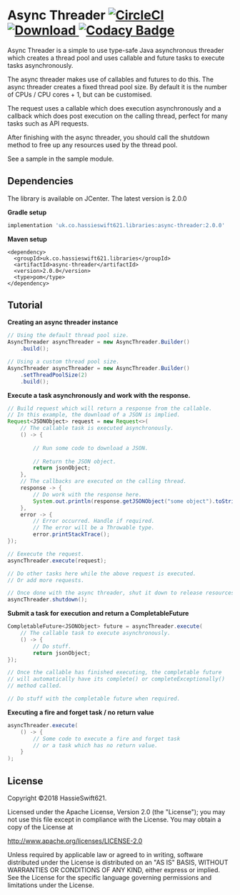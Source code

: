 Async Threader [![CircleCI](https://circleci.com/gh/hassieswift621/async-threader.svg?style=svg)](https://circleci.com/gh/hassieswift621/async-threader) [ ![Download](https://api.bintray.com/packages/hassieswift621/maven/async-threader/images/download.svg) ](https://bintray.com/hassieswift621/maven/async-threader/_latestVersion) [![Codacy Badge](https://api.codacy.com/project/badge/Grade/14333c1f3d0b44ca9f2efcdb375f498a)](https://www.codacy.com/app/hassieswift621/async-threader?utm_source=github.com&amp;utm_medium=referral&amp;utm_content=hassieswift621/async-threader&amp;utm_campaign=Badge_Grade)
==============

Async Threader is a simple to use type-safe Java asynchronous threader which creates a thread pool and uses callable and future tasks to execute tasks asynchronously.

The async threader makes use of callables and futures to do this.
The async threader creates a fixed thread pool size. By default it is the number of CPUs / CPU cores + 1, but can be customised.

The request uses a callable which does execution asynchronously and a callback which does post execution on the calling thread, perfect for many tasks such as API requests.

After finishing with the async threader, you should call the shutdown method to free up any resources used by the thread pool.

See a sample in the sample module.

Dependencies
------------
The library is available on JCenter. The latest version is 2.0.0

**Gradle setup**
```gradle
implementation 'uk.co.hassieswift621.libraries:async-threader:2.0.0'
```

**Maven setup**
```maven
<dependency>
  <groupId>uk.co.hassieswift621.libraries</groupId>
  <artifactId>async-threader</artifactId>
  <version>2.0.0</version>
  <type>pom</type>
</dependency>
```

Tutorial
--------
**Creating an async threader instance**
```java
// Using the default thread pool size.
AsyncThreader asyncThreader = new AsyncThreader.Builder()
    .build();

// Using a custom thread pool size.
AsyncThreader asyncThreader = new AsyncThreader.Builder()
    .setThreadPoolSize(2)
    .build();
```

**Execute a task asynchronously and work with the response.**
```java
// Build request which will return a response from the callable.
// In this example, the download of a JSON is implied.
Request<JSONObject> request = new Request<>(
    // The callable task is executed asynchronously.
    () -> {
        
        // Run some code to download a JSON.
        
        // Return the JSON object.
        return jsonObject;
    },
    // The callbacks are executed on the calling thread.
    response -> {
        // Do work with the response here.
        System.out.println(response.getJSONObject("some object").toString());
    },
    error -> {
        // Error occurred. Handle if required.
        // The error will be a Throwable type.
        error.printStackTrace();
});

// Eexecute the request.
asyncThreader.execute(request);

// Do other tasks here while the above request is executed.
// Or add more requests.

// Once done with the async threader, shut it down to release resources.
asyncThreader.shutdown();
```

**Submit a task for execution and return a CompletableFuture**
```java
CompletableFuture<JSONObject> future = asyncThreader.execute(
    // The callable task to execute asynchronously.
    () -> {
        // Do stuff.
        return jsonObject;
});

// Once the callable has finished executing, the completable future
// will automatically have its complete() or completeExceptionally()
// method called. 

// Do stuff with the completable future when required.
```

**Executing a fire and forget task / no return value**
```java
asyncThreader.execute(
    () -> {
        // Some code to execute a fire and forget task
        // or a task which has no return value.
    }    
);
```

License
-------
Copyright ©2018 HassieSwift621.

Licensed under the Apache License, Version 2.0 (the "License"); you may not use this file except in compliance with the License. You may obtain a copy of the License at

http://www.apache.org/licenses/LICENSE-2.0

Unless required by applicable law or agreed to in writing, software distributed under the License is distributed on an "AS IS" BASIS, WITHOUT WARRANTIES OR CONDITIONS OF ANY KIND, either express or implied. See the License for the specific language governing permissions and limitations under the License.
